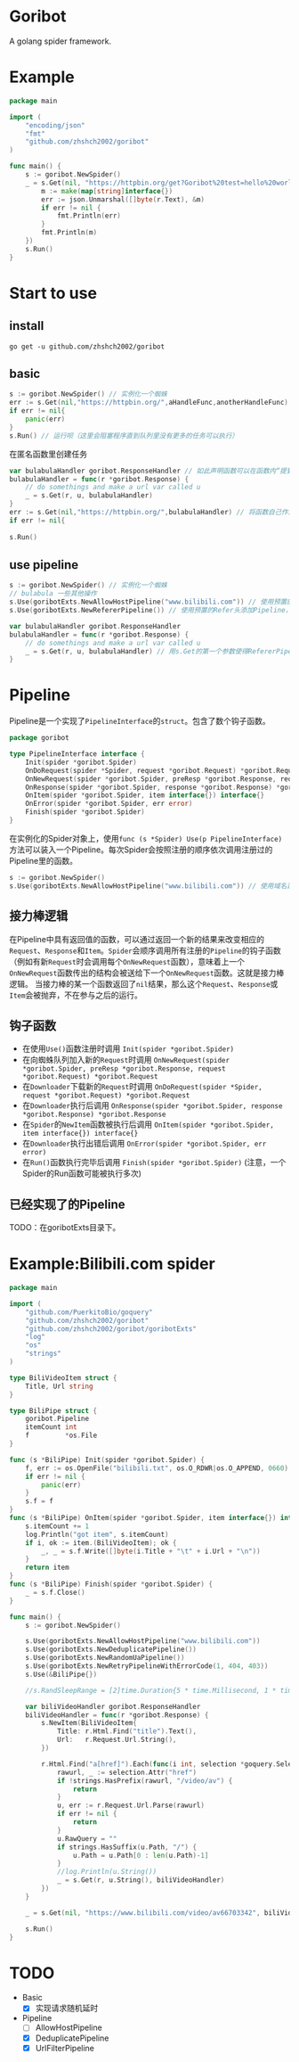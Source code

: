 # Goribot
A golang spider framework.

# Example
```go
package main

import (
    "encoding/json"
    "fmt"
    "github.com/zhshch2002/goribot"
)

func main() {
    s := goribot.NewSpider()
    _ = s.Get(nil, "https://httpbin.org/get?Goribot%20test=hello%20world", func(r *goribot.Response) {
        m := make(map[string]interface{})
        err := json.Unmarshal([]byte(r.Text), &m)
        if err != nil {
            fmt.Println(err)
        }
        fmt.Println(m)
    })
    s.Run()
}
```
# Start to use
## install
```shell
go get -u github.com/zhshch2002/goribot
```
## basic
```Go
s := goribot.NewSpider() // 实例化一个蜘蛛
err := s.Get(nil,"https://httpbin.org/",aHandleFunc,anotherHandleFunc) // 执行一个任务，访问 https://httpbin.org/ 并使用 aHandleFunc 和 anotherHandleFunc 处理结果（第一个nil参数表示上一个response，这里是凭空创建的任务，所以是nil）
if err != nil{
    panic(err)
}
s.Run() // 运行呗（这里会阻塞程序直到队列里没有更多的任务可以执行）
```

在匿名函数里创建任务
```Go
var bulabulaHandler goribot.ResponseHandler // 如此声明函数可以在函数内“提到”自己
bulabulaHandler = func(r *goribot.Response) {
    // do somethings and make a url var called u
    _ = s.Get(r, u, bulabulaHandler)
}
err := s.Get(nil,"https://httpbin.org/",bulabulaHandler) // 将函数自己作为新的任务的回调Handler
if err != nil{
   
s.Run()
```


## use pipeline
```Go
s := goribot.NewSpider() // 实例化一个蜘蛛
// bulabula 一些其他操作
s.Use(goribotExts.NewAllowHostPipeline("www.bilibili.com")) // 使用预置的HOST过滤Pipeline，不满足的任务将不会进入队列
s.Use(goribotExts.NewRefererPipeline()) // 使用预置的Refer头添加Pipeline，也就是s.Get方法里第一个参数的意义。Pipeline会从第一个参数指定的内容添加Refer

var bulabulaHandler goribot.ResponseHandler
bulabulaHandler = func(r *goribot.Response) {
    // do somethings and make a url var called u
    _ = s.Get(r, u, bulabulaHandler) // 用s.Get的第一个参数使得RefererPipeline生效
}
```

# Pipeline
Pipeline是一个实现了`PipelineInterface`的`struct`。包含了数个钩子函数。
```go
package goribot

type PipelineInterface interface {
    Init(spider *goribot.Spider)
    OnDoRequest(spider *Spider, request *goribot.Request) *goribot.Request
    OnNewRequest(spider *goribot.Spider, preResp *goribot.Response, request *goribot.Request) *goribot.Request
    OnResponse(spider *goribot.Spider, response *goribot.Response) *goribot.Response
    OnItem(spider *goribot.Spider, item interface{}) interface{}
    OnError(spider *goribot.Spider, err error)
    Finish(spider *goribot.Spider)
}
```

在实例化的Spider对象上，使用`func (s *Spider) Use(p PipelineInterface)`方法可以装入一个Pipeline。每次Spider会按照注册的顺序依次调用注册过的Pipeline里的函数。
```go
s := goribot.NewSpider()
s.Use(goribotExts.NewAllowHostPipeline("www.bilibili.com")) // 使用域名过滤Pipeline
```
## 接力棒逻辑
在Pipeline中具有返回值的函数，可以通过返回一个新的结果来改变相应的`Request`、`Response`和`Item`。`Spider`会顺序调用所有注册的`Pipeline`的钩子函数（例如有新`Request`时会调用每个`OnNewRequest`函数），意味着上一个`OnNewRequest`函数传出的结构会被送给下一个`OnNewRequest`函数。这就是接力棒逻辑。
当接力棒的某一个函数返回了`nil`结果，那么这个`Request`、`Response`或`Item`会被抛弃，不在参与之后的运行。

## 钩子函数
* 在使用`Use()`函数注册时调用 `Init(spider *goribot.Spider)`
* 在向蜘蛛队列加入新的`Request`时调用 `OnNewRequest(spider *goribot.Spider, preResp *goribot.Response, request *goribot.Request) *goribot.Request`
* 在`Downloader`下载新的`Request`时调用 `OnDoRequest(spider *Spider, request *goribot.Request) *goribot.Request`
* 在`Downloader`执行后调用 `OnResponse(spider *goribot.Spider, response *goribot.Response) *goribot.Response`
* 在`Spider`的`NewItem`函数被执行后调用 `OnItem(spider *goribot.Spider, item interface{}) interface{}`
* 在`Downloader`执行出错后调用 `OnError(spider *goribot.Spider, err error)`
* 在`Run()`函数执行完毕后调用 `Finish(spider *goribot.Spider)` (注意，一个Spider的Run函数可能被执行多次)

## 已经实现了的Pipeline
TODO：在goribotExts目录下。

# Example:Bilibili.com spider
```go
package main

import (
    "github.com/PuerkitoBio/goquery"
    "github.com/zhshch2002/goribot"
    "github.com/zhshch2002/goribot/goribotExts"
    "log"
    "os"
    "strings"
)

type BiliVideoItem struct {
    Title, Url string
}

type BiliPipe struct {
    goribot.Pipeline
    itemCount int
    f         *os.File
}

func (s *BiliPipe) Init(spider *goribot.Spider) {
    f, err := os.OpenFile("bilibili.txt", os.O_RDWR|os.O_APPEND, 0660)
    if err != nil {
        panic(err)
    }
    s.f = f
}
func (s *BiliPipe) OnItem(spider *goribot.Spider, item interface{}) interface{} {
    s.itemCount += 1
    log.Println("got item", s.itemCount)
    if i, ok := item.(BiliVideoItem); ok {
        _, _ = s.f.Write([]byte(i.Title + "\t" + i.Url + "\n"))
    }
    return item
}
func (s *BiliPipe) Finish(spider *goribot.Spider) {
    _ = s.f.Close()
}

func main() {
    s := goribot.NewSpider()

    s.Use(goribotExts.NewAllowHostPipeline("www.bilibili.com"))
    s.Use(goribotExts.NewDeduplicatePipeline())
    s.Use(goribotExts.NewRandomUaPipeline())
    s.Use(goribotExts.NewRetryPipelineWithErrorCode(1, 404, 403))
    s.Use(&BiliPipe{})

    //s.RandSleepRange = [2]time.Duration{5 * time.Millisecond, 1 * time.Second}

    var biliVideoHandler goribot.ResponseHandler
    biliVideoHandler = func(r *goribot.Response) {
        s.NewItem(BiliVideoItem{
            Title: r.Html.Find("title").Text(),
            Url:   r.Request.Url.String(),
        })

        r.Html.Find("a[href]").Each(func(i int, selection *goquery.Selection) {
            rawurl, _ := selection.Attr("href")
            if !strings.HasPrefix(rawurl, "/video/av") {
                return
            }
            u, err := r.Request.Url.Parse(rawurl)
            if err != nil {
                return
            }
            u.RawQuery = ""
            if strings.HasSuffix(u.Path, "/") {
                u.Path = u.Path[0 : len(u.Path)-1]
            }
            //log.Println(u.String())
            _ = s.Get(r, u.String(), biliVideoHandler)
        })
    }

    _ = s.Get(nil, "https://www.bilibili.com/video/av66703342", biliVideoHandler)

    s.Run()
}
```

# TODO
* Basic
  * [x] 实现请求随机延时
* Pipeline
  * [ ] AllowHostPipeline
  * [x] DeduplicatePipeline
  * [x] UrlFilterPipeline
